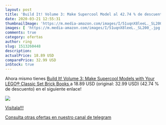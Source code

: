 ```yaml
---
layout: post
title: 'Build It! Volume 3: Make Supercool Model al 42.74 % de descuento'
date: 2020-03-21 12:55:31
thumbnailImage: 'https://m.media-amazon.com/images/I/51uqnX8leeL._SL200_.jpg'
images: [ 'https://m.media-amazon.com/images/I/51uqnX8leeL._SL200_.jpg' ]
comments: true
category: ofertas
author: ring
slug: 1513260448
description:
actualPrice: 18.89 USD
comparePrice: 32.99 USD
inStock: true
---
```


Ahora mismo tienes [Build It! Volume 3: Make Supercool Models with Your LEGO® Classic Set  Brick Books ](https://www.amazon.com/dp/1513260448/?tag=redken08-20) a 18.89 USD (original: 32.99 USD) (42.74 %  de descuento) en el siguiente enlace!

[![](https://m.media-amazon.com/images/I/51uqnX8leeL._SL200_.jpg)](https://www.amazon.com/dp/1513260448/?tag=redken08-20)

[Visítala!!!](https://www.amazon.com/dp/1513260448/?tag=redken08-20)

[Consulta otras ofertas en nuestro canal de telegram](https://t.me/s/ofertas25)
